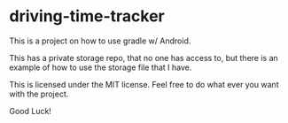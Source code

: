 driving-time-tracker
====================

This is a project on how to use gradle w/ Android.

This has a private storage repo, that no one has access to, but there is an example of 
how to use the storage file that I have.

This is licensed under the MIT license. Feel free to do what ever you want with the 
project.

Good Luck!
